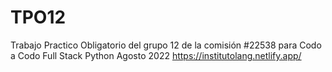 # TPO12
Trabajo Practico Obligatorio del grupo 12 de la comisión #22538 para Codo a Codo Full Stack Python Agosto 2022
https://institutolang.netlify.app/
